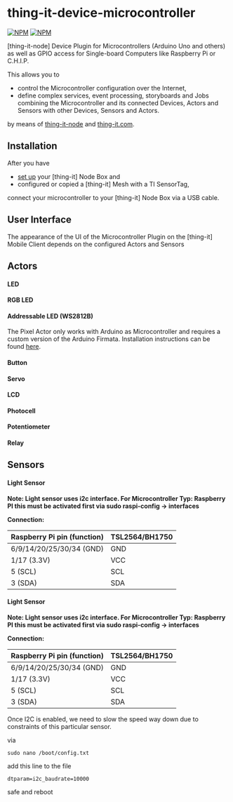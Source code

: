 # thing-it-device-microcontroller

[![NPM](https://nodei.co/npm/thing-it-device-microcontroller.png)](https://nodei.co/npm/thing-it-device-microcontroller/)
[![NPM](https://nodei.co/npm-dl/thing-it-device-microcontroller.png)](https://nodei.co/npm/thing-it-device-microcontroller/)

[thing-it-node] Device Plugin for Microcontrollers (Arduino Uno and others) as well as GPIO access for Single-board Computers like Raspberry Pi or C.H.I.P.

This allows you to 

* control the Microcontroller configuration over the Internet,
* define complex services, event processing, storyboards and Jobs combining the Microcontroller and its connected Devices, Actors and Sensors with other Devices, Sensors and Actors. 

by means of [thing-it-node](https://github.com/marcgille/thing-it-node) and [thing-it.com](http://www.thing-it.com).

## Installation

After you have 

* [set up](https://github.com/marcgille/thing-it-node/wiki/General-Installation) your [thing-it] Node Box and 
* configured or copied a [thing-it] Mesh with a TI SensorTag, 

connect your microcontroller to your [thing-it] Node Box via a USB cable.


## User Interface

The appearance of the UI of the Microcontroller Plugin on the [thing-it] Mobile Client depends on the configured Actors and Sensors

## Actors
#### LED

#### RGB LED

#### Addressable LED (WS2812B)
The Pixel Actor only works with Arduino as Microcontroller and requires a custom version of the Arduino Firmata. Installation instructions can be found [here](https://github.com/ajfisher/node-pixel/blob/master/docs/installation.md).


#### Button

#### Servo

#### LCD

#### Photocell

#### Potentiometer

#### Relay

## Sensors

#### Light Sensor
**Note: Light sensor uses i2c interface.
For Microcontroller Typ: Raspberry PI this must be activated first via sudo raspi-config -> interfaces**


**Connection:**

| Raspberry Pi pin (function)  |  TSL2564/BH1750|
|---|---|
| 6/9/14/20/25/30/34 (GND)|GND|
| 1/17 (3.3V)  |VCC|
| 5 (SCL)|SCL|
| 3 (SDA)|SDA|


#### Light Sensor
**Note: Light sensor uses i2c interface.
For Microcontroller Typ: Raspberry PI this must be activated first via sudo raspi-config -> interfaces**


**Connection:**

| Raspberry Pi pin (function)  |  TSL2564/BH1750|
|---|---|
| 6/9/14/20/25/30/34 (GND)|GND|
| 1/17 (3.3V)  |VCC|
| 5 (SCL)|SCL|
| 3 (SDA)|SDA|

Once I2C is enabled, we need to slow the speed way down due to constraints of this particular sensor.

via
```
sudo nano /boot/config.txt
```

add this line to the file

```
dtparam=i2c_baudrate=10000
```

safe and reboot